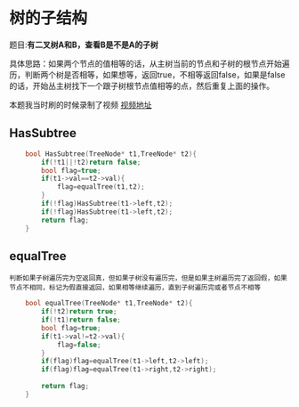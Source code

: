 # 树的子结构

题目:**有二叉树A和B，查看B是不是A的子树**

具体思路：如果两个节点的值相等的话，从主树当前的节点和子树的根节点开始遍历，判断两个树是否相等，如果想等，返回true，不相等返回false，如果是false的话，开始丛主树找下一个跟子树根节点值相等的点，然后重复上面的操作。

本题我当时刷的时候录制了视频 [视频地址](https://www.bilibili.com/video/av58726755)

## HasSubtree

```C++
    bool HasSubtree(TreeNode* t1,TreeNode* t2){
        if(!t1||!t2)return false;
        bool flag=true;
        if(t1->val==t2->val){
            flag=equalTree(t1,t2);
        }
        if(!flag)HasSubtree(t1->left,t2);
        if(!flag)HasSubtree(t1->left,t2);
        return flag;
    }
```

## equalTree

`判断如果子树遍历完为空返回真，但如果子树没有遍历完，但是如果主树遍历完了返回假，如果节点不相同，标记为假直接返回，如果相等继续遍历，直到子树遍历完或者节点不相等
`

```C++
    bool equalTree(TreeNode* t1,TreeNode* t2){
        if(!t2)return true;
        if(!t1)return false;
        bool flag=true;
        if(t1->val!=t2->val){
            flag=false;
        }
        if(flag)flag=equalTree(t1->left,t2->left);
        if(flag)flag=equalTree(t1->right,t2->right);
        
        return flag;
    }
```